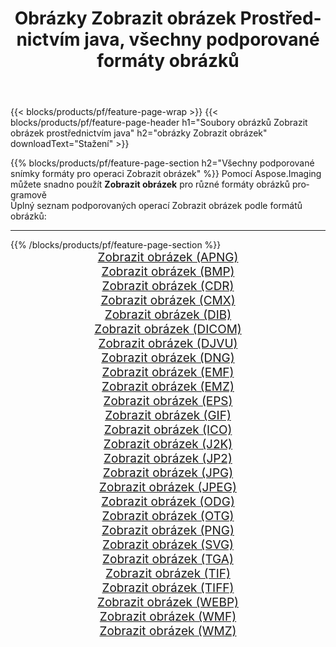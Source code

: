 ﻿---
title: Obrázky Zobrazit obrázek Prostřednictvím java, všechny podporované formáty obrázků 
weight: 3920
url: /cs/java/viewer 
lang: cs
langdirlevel: 2
locales: zh-hans,ja,it,ru,de,es,fr,nl,id,lt,pl,pt,vi,tr,ko,zh-hant,ar,hi,th,sv,cs,uk,he
description: Pomocí Aspose.Imaging můžete snadno Zobrazit obrázek obrázky přes java
---

{{< blocks/products/pf/feature-page-wrap >}}
{{< blocks/products/pf/feature-page-header h1="Soubory obrázků Zobrazit obrázek prostřednictvím java" h2="obrázky Zobrazit obrázek" downloadText="Stažení" >}}


{{% blocks/products/pf/feature-page-section  h2="Všechny podporované snímky formáty pro operaci Zobrazit obrázek" %}}
Pomocí Aspose.Imaging můžete snadno použít **Zobrazit obrázek** pro různé formáty obrázků programově
<br/>
Úplný seznam podporovaných operací Zobrazit obrázek podle formátů obrázků:
<hr/>
{{% /blocks/products/pf/feature-page-section %}}
<div class="container-fluid productfamilypage bg-gray">
    <div class="convertypes bg-gray agp-content section">
        <div class="container">
		<div class="row other-converters" style="gap: 10px;font-size: 19px;text-align:center;">
		    <div class='col-md-2 other-converter remove-lp remove-rp'><a href="/imaging/cs/java/viewer/apng" style="padding:15px;">Zobrazit obrázek (APNG)</a></div><div class='col-md-2 other-converter remove-lp remove-rp'><a href="/imaging/cs/java/viewer/bmp" style="padding:15px;">Zobrazit obrázek (BMP)</a></div><div class='col-md-2 other-converter remove-lp remove-rp'><a href="/imaging/cs/java/viewer/cdr" style="padding:15px;">Zobrazit obrázek (CDR)</a></div><div class='col-md-2 other-converter remove-lp remove-rp'><a href="/imaging/cs/java/viewer/cmx" style="padding:15px;">Zobrazit obrázek (CMX)</a></div><div class='col-md-2 other-converter remove-lp remove-rp'><a href="/imaging/cs/java/viewer/dib" style="padding:15px;">Zobrazit obrázek (DIB)</a></div><div class='col-md-2 other-converter remove-lp remove-rp'><a href="/imaging/cs/java/viewer/dicom" style="padding:15px;">Zobrazit obrázek (DICOM)</a></div><div class='col-md-2 other-converter remove-lp remove-rp'><a href="/imaging/cs/java/viewer/djvu" style="padding:15px;">Zobrazit obrázek (DJVU)</a></div><div class='col-md-2 other-converter remove-lp remove-rp'><a href="/imaging/cs/java/viewer/dng" style="padding:15px;">Zobrazit obrázek (DNG)</a></div><div class='col-md-2 other-converter remove-lp remove-rp'><a href="/imaging/cs/java/viewer/emf" style="padding:15px;">Zobrazit obrázek (EMF)</a></div><div class='col-md-2 other-converter remove-lp remove-rp'><a href="/imaging/cs/java/viewer/emz" style="padding:15px;">Zobrazit obrázek (EMZ)</a></div><div class='col-md-2 other-converter remove-lp remove-rp'><a href="/imaging/cs/java/viewer/eps" style="padding:15px;">Zobrazit obrázek (EPS)</a></div><div class='col-md-2 other-converter remove-lp remove-rp'><a href="/imaging/cs/java/viewer/gif" style="padding:15px;">Zobrazit obrázek (GIF)</a></div><div class='col-md-2 other-converter remove-lp remove-rp'><a href="/imaging/cs/java/viewer/ico" style="padding:15px;">Zobrazit obrázek (ICO)</a></div><div class='col-md-2 other-converter remove-lp remove-rp'><a href="/imaging/cs/java/viewer/j2k" style="padding:15px;">Zobrazit obrázek (J2K)</a></div><div class='col-md-2 other-converter remove-lp remove-rp'><a href="/imaging/cs/java/viewer/jp2" style="padding:15px;">Zobrazit obrázek (JP2)</a></div><div class='col-md-2 other-converter remove-lp remove-rp'><a href="/imaging/cs/java/viewer/jpg" style="padding:15px;">Zobrazit obrázek (JPG)</a></div><div class='col-md-2 other-converter remove-lp remove-rp'><a href="/imaging/cs/java/viewer/jpeg" style="padding:15px;">Zobrazit obrázek (JPEG)</a></div><div class='col-md-2 other-converter remove-lp remove-rp'><a href="/imaging/cs/java/viewer/odg" style="padding:15px;">Zobrazit obrázek (ODG)</a></div><div class='col-md-2 other-converter remove-lp remove-rp'><a href="/imaging/cs/java/viewer/otg" style="padding:15px;">Zobrazit obrázek (OTG)</a></div><div class='col-md-2 other-converter remove-lp remove-rp'><a href="/imaging/cs/java/viewer/png" style="padding:15px;">Zobrazit obrázek (PNG)</a></div><div class='col-md-2 other-converter remove-lp remove-rp'><a href="/imaging/cs/java/viewer/svg" style="padding:15px;">Zobrazit obrázek (SVG)</a></div><div class='col-md-2 other-converter remove-lp remove-rp'><a href="/imaging/cs/java/viewer/tga" style="padding:15px;">Zobrazit obrázek (TGA)</a></div><div class='col-md-2 other-converter remove-lp remove-rp'><a href="/imaging/cs/java/viewer/tif" style="padding:15px;">Zobrazit obrázek (TIF)</a></div><div class='col-md-2 other-converter remove-lp remove-rp'><a href="/imaging/cs/java/viewer/tiff" style="padding:15px;">Zobrazit obrázek (TIFF)</a></div><div class='col-md-2 other-converter remove-lp remove-rp'><a href="/imaging/cs/java/viewer/webp" style="padding:15px;">Zobrazit obrázek (WEBP)</a></div><div class='col-md-2 other-converter remove-lp remove-rp'><a href="/imaging/cs/java/viewer/wmf" style="padding:15px;">Zobrazit obrázek (WMF)</a></div><div class='col-md-2 other-converter remove-lp remove-rp'><a href="/imaging/cs/java/viewer/wmz" style="padding:15px;">Zobrazit obrázek (WMZ)</a></div>
                </div>
        </div>
    </div>
</div>
<br/>
